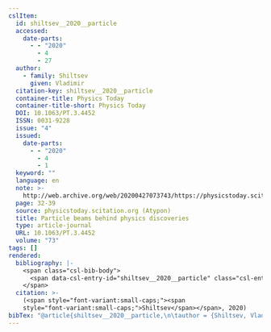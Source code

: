 ```yaml
---
cslItem:
  id: shiltsev__2020__particle
  accessed:
    date-parts:
      - - "2020"
        - 4
        - 27
  author:
    - family: Shiltsev
      given: Vladimir
  citation-key: shiltsev__2020__particle
  container-title: Physics Today
  container-title-short: Physics Today
  DOI: 10.1063/PT.3.4452
  ISSN: 0031-9228
  issue: "4"
  issued:
    date-parts:
      - - "2020"
        - 4
        - 1
  keyword: ""
  language: en
  note: >-
    http://web.archive.org/web/20200427073743/https://physicstoday.scitation.org/doi/10.1063/PT.3.4452
  page: 32-39
  source: physicstoday.scitation.org (Atypon)
  title: Particle beams behind physics discoveries
  type: article-journal
  URL: 10.1063/PT.3.4452
  volume: "73"
tags: []
rendered:
  bibliography: |-
    <span class="csl-bib-body">
      <span data-csl-entry-id="shiltsev__2020__particle" class="csl-entry"><span class='author-bib'>Shiltsev</span>. <span class='date-bib'>(2020)</span>. <span class='title'><b>Particle beams behind physics discoveries</b></span>. <i>Physics Today</i>, <i>73</i>(4), 32–39. <span class='URL'><a href='https://doi.org/10.1063/PT.3.4452'>LINK</a></span></span>
    </span>
  citation: >-
    (<span style="font-variant:small-caps;"><span
    style="font-variant:small-caps;">Shiltsev</span></span>, 2020)
bibTex: "@article{shiltsev__2020__particle,\n\tauthor = {Shiltsev, Vladimir},\n\tjournal = {Physics Today},\n\tdoi = {10.1063/PT.3.4452},\n\tissn = {0031-9228},\n\tnumber = {4},\n\tyear = {2020},\n\tmonth = {apr 1},\n\tnote = {http://web.archive.org/web/20200427073743/https://physicstoday.scitation.org/doi/10.1063/PT.3.4452},\n\tpages = {32--39},\n\ttitle = {Particle beams behind physics discoveries},\n\turl = {10.1063/PT.3.4452},\n\thowpublished = {10.1063/PT.3.4452},\n\tvolume = {73},\n}\n\n"
---
```

